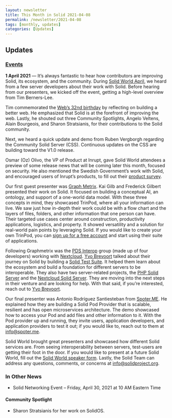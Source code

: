 ```yaml
---
layout: newsletter
title: This Month in Solid 2021-04-08
permalink: /newsletter/2021-04-08
tags: [monthly, updates]
categories: [Updates]
---
```


## Updates

### [Events](https://solidproject.org/events)

**1 April 2021** — 
It’s always fantastic to hear how contributors are improving Solid, its ecosystem, and the community. During [Solid World April](https://vimeo.com/531907097), we heard from a few server developers about their work with Solid. Before hearing from our presenters, we kicked off the event, getting a high-level overview from Tim Berners-Lee.

Tim commemorated the [Web’s 32nd birthday](https://webfoundation.org/2021/03/web-birthday-32/) by reflecting on building a better web. He emphasized that Solid is at the forefront of improving the web. Lastly, he shouted out three Community Spotlights, Angelo Veltens, Alain Bourgeois, and Sharon Stratsianis, for their contributions to the Solid community.

Next, we heard a quick update and demo from Ruben Vergborgh regarding the Community Solid Server (CSS). Continuous updates on the CSS are building toward the V1.0 release. 

Osmar (Oz) Olivo, the VP of Product at Inrupt, gave Solid World attendees a preview of some release news that will be coming later this month, focused on security. He also mentioned the Swedish Government’s work with Solid, and encouraged users of Inrupt’s products, to fill out  their [product survey](https://www.research.net/r/GWWJB7V). 

Our first guest presenter was [Graph Metrix](https://graphmetrix.com). Kai Gilb and Frederick Gilbert presented their work on Solid. It focused on building a conceptual AI, an ontology, and support of a one-world data model. With these three concepts in mind, they showcased TrinPod, where all your information can live. We saw just how in-depth their work could be with a flow chart and the layers of files, folders, and other information that one person can have. Their targeted use cases center around construction, productivity applications, logistics, and property. It showed versatility and a solution for real-world pain points by leveraging Solid. If you would like to create your own TrinPod, you can [sign up for a free account](https://trinpod.us/) and start using their suite of applications. 

Following Graphmetrix was the [PDS Interop](https://pdsinterop.org) group (made up of four developers) working with [Nextcloud](https://nextcloud.com/). [Yvo Brevoort](https://github.com/ylebre) talked about their journey on Solid by building a [Solid Test Suite](https://github.com/solid/test-suite). It helped them learn about the ecosystem and build a foundation for different servers to be interoperable. They also have two server-related projects, the [PHP Solid Server](https://github.com/pdsinterop/php-solid-server) and the [Nextcloud Solid Server](https://github.com/pdsinterop/solid-nextcloud). They are moving into the next steps in their venture and are looking for help. With that said, if you’re interested, reach out to [Yvo Brevoort](https://github.com/ylebre).  

Our final presenter was Antonio Rodríguez Santiesteban from [Spoter.ME](https://spoter.me). He explained how they are building a Solid Pod Provider that is scalable, resilient and has open microservices architecture. The demo showcased how to access your Pod and add files and other information to it. With the Pod provider up and running, they invite users, application developers, and application providers to test it out; if you would like to, reach out to them at [info@spoter.me](mailto:info@spoter.me).

Solid World brought great presenters and showcased how different Solid services are. From seeing interoperability between servers, test-users are getting their foot in the door. If you would like to present at a future Solid World, fill out the [Solid World speaker form](https://es1cz4pb7oi.typeform.com/to/nietD34f). Lastly, the Solid Team can address any questions, comments, or concerns at info@solidproject.org. 

 
### In Other News

* Solid Networking Event – Friday, April 30, 2021 at 10 AM Eastern Time

#### Community Spotlight

* Sharon Stratsianis for her work on SolidOS.
